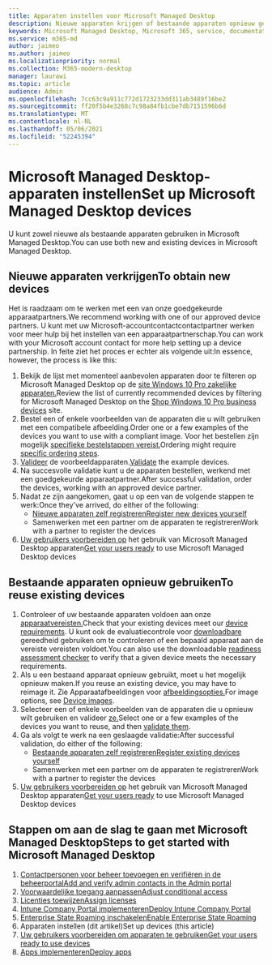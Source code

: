 ```yaml
---
title: Apparaten instellen voor Microsoft Managed Desktop
description: Nieuwe apparaten krijgen of bestaande apparaten opnieuw gebruiken die in aanmerking komen
keywords: Microsoft Managed Desktop, Microsoft 365, service, documentatie
ms.service: m365-md
author: jaimeo
ms.author: jaimeo
ms.localizationpriority: normal
ms.collection: M365-modern-desktop
manager: laurawi
ms.topic: article
audience: Admin
ms.openlocfilehash: 7cc63c9a911c772d1723233dd311ab3489f16be2
ms.sourcegitcommit: ff20f5b4e3268c7c98a84fb1cbe7db7151596b6d
ms.translationtype: MT
ms.contentlocale: nl-NL
ms.lasthandoff: 05/06/2021
ms.locfileid: "52245394"
---
```

# <a name="set-up-microsoft-managed-desktop-devices"></a><span data-ttu-id="79f49-104">Microsoft Managed Desktop-apparaten instellen</span><span class="sxs-lookup"><span data-stu-id="79f49-104">Set up Microsoft Managed Desktop devices</span></span>

<span data-ttu-id="79f49-105">U kunt zowel nieuwe als bestaande apparaten gebruiken in Microsoft Managed Desktop.</span><span class="sxs-lookup"><span data-stu-id="79f49-105">You can use both new and existing devices in Microsoft Managed Desktop.</span></span>

## <a name="to-obtain-new-devices"></a><span data-ttu-id="79f49-106">Nieuwe apparaten verkrijgen</span><span class="sxs-lookup"><span data-stu-id="79f49-106">To obtain new devices</span></span>

<span data-ttu-id="79f49-107">Het is raadzaam om te werken met een van onze goedgekeurde apparaatpartners.</span><span class="sxs-lookup"><span data-stu-id="79f49-107">We recommend working with one of our approved device partners.</span></span> <span data-ttu-id="79f49-108">U kunt met uw Microsoft-accountcontactcontactpartner werken voor meer hulp bij het instellen van een apparaatpartnerschap.</span><span class="sxs-lookup"><span data-stu-id="79f49-108">You can work with your Microsoft account contact for more help setting up a device partnership.</span></span> <span data-ttu-id="79f49-109">In feite ziet het proces er echter als volgende uit:</span><span class="sxs-lookup"><span data-stu-id="79f49-109">In essence, however, the process is like this:</span></span>

1. <span data-ttu-id="79f49-110">Bekijk de lijst met momenteel aanbevolen apparaten door te filteren op Microsoft Managed Desktop op de [site Windows 10 Pro zakelijke apparaten.](https://www.microsoft.com/windowsforbusiness/view-all-devices)</span><span class="sxs-lookup"><span data-stu-id="79f49-110">Review the list of currently recommended devices by filtering for Microsoft Managed Desktop on the [Shop Windows 10 Pro business devices](https://www.microsoft.com/windowsforbusiness/view-all-devices) site.</span></span>
2. <span data-ttu-id="79f49-111">Bestel een of enkele voorbeelden van de apparaten die u wilt gebruiken met een compatibele afbeelding.</span><span class="sxs-lookup"><span data-stu-id="79f49-111">Order one or a few examples of the devices you want to use with a compliant image.</span></span> <span data-ttu-id="79f49-112">Voor het bestellen zijn mogelijk [specifieke bestelstappen vereist.](../service-description/device-images.md)</span><span class="sxs-lookup"><span data-stu-id="79f49-112">Ordering might require [specific ordering steps](../service-description/device-images.md).</span></span>
3. <span data-ttu-id="79f49-113">[Valideer](validate-device.md) de voorbeeldapparaten.</span><span class="sxs-lookup"><span data-stu-id="79f49-113">[Validate](validate-device.md) the example devices.</span></span>
5. <span data-ttu-id="79f49-114">Na succesvolle validatie kunt u de apparaten bestellen, werkend met een goedgekeurde apparaatpartner.</span><span class="sxs-lookup"><span data-stu-id="79f49-114">After successful validation, order the devices, working with an approved device partner.</span></span>
6. <span data-ttu-id="79f49-115">Nadat ze zijn aangekomen, gaat u op een van de volgende stappen te werk:</span><span class="sxs-lookup"><span data-stu-id="79f49-115">Once they've arrived, do either of the following:</span></span>
    - [<span data-ttu-id="79f49-116">Nieuwe apparaten zelf registreren</span><span class="sxs-lookup"><span data-stu-id="79f49-116">Register new devices yourself</span></span>](register-devices-self.md)
    - <span data-ttu-id="79f49-117">Samenwerken met een partner om de apparaten te registreren</span><span class="sxs-lookup"><span data-stu-id="79f49-117">Work with a partner to register the devices</span></span>
7. <span data-ttu-id="79f49-118">[Uw gebruikers voorbereiden op](get-started-devices.md) het gebruik van Microsoft Managed Desktop apparaten</span><span class="sxs-lookup"><span data-stu-id="79f49-118">[Get your users ready](get-started-devices.md) to use Microsoft Managed Desktop devices</span></span>

## <a name="to-reuse-existing-devices"></a><span data-ttu-id="79f49-119">Bestaande apparaten opnieuw gebruiken</span><span class="sxs-lookup"><span data-stu-id="79f49-119">To reuse existing devices</span></span>

1. <span data-ttu-id="79f49-120">Controleer of uw bestaande apparaten voldoen aan onze [apparaatvereisten.](../service-description/device-requirements.md)</span><span class="sxs-lookup"><span data-stu-id="79f49-120">Check that your existing devices meet our [device requirements](../service-description/device-requirements.md).</span></span> <span data-ttu-id="79f49-121">U kunt ook de evaluatiecontrole voor [downloadbare](../get-ready/readiness-assessment-downloadable.md) gereedheid gebruiken om te controleren of een bepaald apparaat aan de vereiste vereisten voldoet.</span><span class="sxs-lookup"><span data-stu-id="79f49-121">You can also use the downloadable [readiness assessment checker](../get-ready/readiness-assessment-downloadable.md) to verify that a given device meets the necessary requirements.</span></span> 
2. <span data-ttu-id="79f49-122">Als u een bestaand apparaat opnieuw gebruikt, moet u het mogelijk opnieuw maken.</span><span class="sxs-lookup"><span data-stu-id="79f49-122">If you reuse an existing device, you may have to reimage it.</span></span> <span data-ttu-id="79f49-123">Zie Apparaatafbeeldingen voor [afbeeldingsopties.](../service-description/device-images.md)</span><span class="sxs-lookup"><span data-stu-id="79f49-123">For image options, see [Device images](../service-description/device-images.md).</span></span>
3. <span data-ttu-id="79f49-124">Selecteer een of enkele voorbeelden van de apparaten die u opnieuw wilt gebruiken en valideer [ze.](validate-device.md)</span><span class="sxs-lookup"><span data-stu-id="79f49-124">Select one or a few examples of the devices you want to reuse, and then [validate them](validate-device.md).</span></span>
4. <span data-ttu-id="79f49-125">Ga als volgt te werk na een geslaagde validatie:</span><span class="sxs-lookup"><span data-stu-id="79f49-125">After successful validation, do either of the following:</span></span>
    - [<span data-ttu-id="79f49-126">Bestaande apparaten zelf registreren</span><span class="sxs-lookup"><span data-stu-id="79f49-126">Register existing devices yourself</span></span>](register-reused-devices-self.md)
    - <span data-ttu-id="79f49-127">Samenwerken met een partner om de apparaten te registreren</span><span class="sxs-lookup"><span data-stu-id="79f49-127">Work with a partner to register the devices</span></span>
5. <span data-ttu-id="79f49-128">[Uw gebruikers voorbereiden op](get-started-devices.md) het gebruik van Microsoft Managed Desktop apparaten</span><span class="sxs-lookup"><span data-stu-id="79f49-128">[Get your users ready](get-started-devices.md) to use Microsoft Managed Desktop devices</span></span>

## <a name="steps-to-get-started-with-microsoft-managed-desktop"></a><span data-ttu-id="79f49-129">Stappen om aan de slag te gaan met Microsoft Managed Desktop</span><span class="sxs-lookup"><span data-stu-id="79f49-129">Steps to get started with Microsoft Managed Desktop</span></span>

1. [<span data-ttu-id="79f49-130">Contactpersonen voor beheer toevoegen en verifiëren in de beheerportal</span><span class="sxs-lookup"><span data-stu-id="79f49-130">Add and verify admin contacts in the Admin portal</span></span>](add-admin-contacts.md)
2. [<span data-ttu-id="79f49-131">Voorwaardelijke toegang aanpassen</span><span class="sxs-lookup"><span data-stu-id="79f49-131">Adjust conditional access</span></span>](conditional-access.md)
3. [<span data-ttu-id="79f49-132">Licenties toewijzen</span><span class="sxs-lookup"><span data-stu-id="79f49-132">Assign licenses</span></span>](assign-licenses.md)
4. [<span data-ttu-id="79f49-133">Intune Company Portal implementeren</span><span class="sxs-lookup"><span data-stu-id="79f49-133">Deploy Intune Company Portal</span></span>](company-portal.md)
5. [<span data-ttu-id="79f49-134">Enterprise State Roaming inschakelen</span><span class="sxs-lookup"><span data-stu-id="79f49-134">Enable Enterprise State Roaming</span></span>](enterprise-state-roaming.md)
6. <span data-ttu-id="79f49-135">Apparaten instellen (dit artikel)</span><span class="sxs-lookup"><span data-stu-id="79f49-135">Set up devices (this article)</span></span>
7. [<span data-ttu-id="79f49-136">Uw gebruikers voorbereiden om apparaten te gebruiken</span><span class="sxs-lookup"><span data-stu-id="79f49-136">Get your users ready to use devices</span></span>](get-started-devices.md)
8. [<span data-ttu-id="79f49-137">Apps implementeren</span><span class="sxs-lookup"><span data-stu-id="79f49-137">Deploy apps</span></span>](deploy-apps.md)
